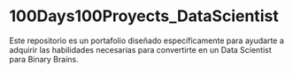 # 100Days100Proyects_DataScientist
Este repositorio es un portafolio diseñado específicamente para ayudarte a adquirir las habilidades necesarias para convertirte en un Data Scientist para Binary Brains.

